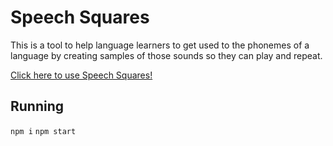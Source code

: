 # Speech Squares
This is a tool to help language learners to get used to the phonemes of a language by creating samples of those sounds so they can play and repeat.

[Click here to use Speech Squares!](https://numerator6799.github.io/speechsquares/)

## Running

`npm i`
`npm start`